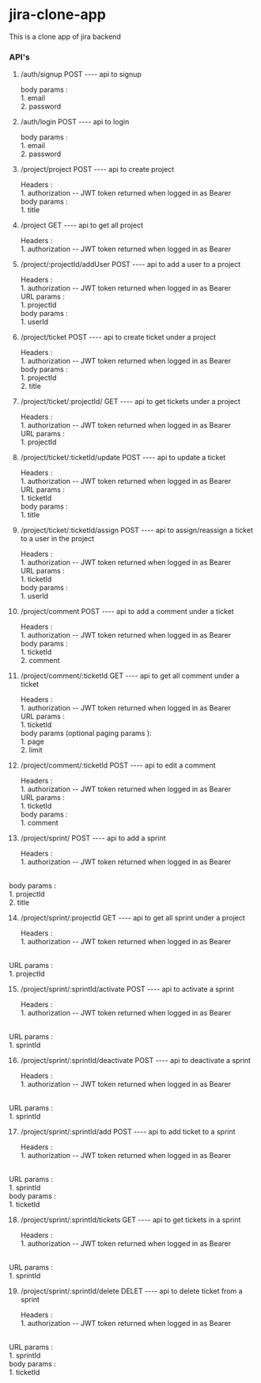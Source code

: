 # jira-clone-app
This is a clone app of jira backend


### API's

1.  /auth/signup POST  ---- api to signup
    
    body params : 
         <br>1. email
         <br>2. password
		 

2.  /auth/login POST  ---- api to login
    
    body params : 
         <br>1. email
         <br>2. password
		 
		 
3.  /project/project  POST ---- api to create project
    
	Headers : 
			<br>1. authorization -- JWT token returned when logged in as Bearer 
   <br> body params : 
         <br>1. title


4.  /project  GET ---- api to get all project
    
	Headers : 
			<br>1. authorization -- JWT token returned when logged in as Bearer 


5.  /project/:projectId/addUser  POST ---- api to add a user to a project 
    
	Headers : 
			<br>1. authorization -- JWT token returned when logged in as Bearer 
	<br> URL params : 
	<br>1. projectId
   <br> body params : 
         <br>1. userId	

		 
6.  /project/ticket  POST ---- api to create ticket under a project
    
	Headers : 
			<br>1. authorization -- JWT token returned when logged in as Bearer 
   <br> body params : 
         <br>1. projectId
		 <br>2. title
		 


7.  /project/ticket/:projectId/  GET ---- api to get tickets under a project
    
	Headers : 
			<br>1. authorization -- JWT token returned when logged in as Bearer 
	<br> URL params : 
	<br>1. projectId
		 
		 
8. /project/ticket/:ticketId/update POST ---- api to update a ticket 

	Headers : 
			<br>1. authorization -- JWT token returned when logged in as Bearer 
	<br> URL params : 
	<br>1. ticketId
   <br> body params : 
         <br>1. title
		 
		 
9. /project/ticket/:ticketId/assign POST ---- api to assign/reassign a ticket to a user in the project

	Headers : 
			<br>1. authorization -- JWT token returned when logged in as Bearer 
	<br> URL params : 
	<br>1. ticketId
   <br> body params : 
         <br>1. userId
		 
		 
10. /project/comment POST ---- api to add a comment under a ticket

	Headers : 
			<br>1. authorization -- JWT token returned when logged in as Bearer 
   <br> body params : 
		 <br>1. ticketId
		 <br>2. comment

11. /project/comment/:ticketId GET ---- api to get all comment under a ticket

	Headers : 
			<br>1. authorization -- JWT token returned when logged in as Bearer 
   <br> URL params : 
	<br>1. ticketId
	<br> body params (optional paging params ): 
		 <br>1. page
		 <br>2. limit

		 
12. /project/comment/:ticketId POST ---- api to edit a comment

	Headers : 
			<br>1. authorization -- JWT token returned when logged in as Bearer 
	<br> URL params : 
	<br>1. ticketId
   <br> body params : 
		 <br>1. comment



13. /project/sprint/ POST ---- api to add  a sprint

	Headers : 
			<br>1. authorization -- JWT token returned when logged in as Bearer 

   <br> body params : 
		 <br>1. projectId
		 <br>2. title


14. /project/sprint/:projectId GET ---- api to get all sprint under a project

	Headers : 
			<br>1. authorization -- JWT token returned when logged in as Bearer 

   <br> URL params : 
	<br>1. projectId
		 

15. /project/sprint/:sprintId/activate POST ---- api to activate  a sprint

	Headers : 
			<br>1. authorization -- JWT token returned when logged in as Bearer 

   <br> URL params : 
	<br>1. sprintId

16. /project/sprint/:sprintId/deactivate POST ---- api to deactivate  a sprint

	Headers : 
			<br>1. authorization -- JWT token returned when logged in as Bearer 

   <br> URL params : 
	<br>1. sprintId


17. /project/sprint/:sprintId/add POST ---- api to add ticket to  a sprint

	Headers : 
			<br>1. authorization -- JWT token returned when logged in as Bearer 

   <br> URL params : 
	<br>1. sprintId
	<br> body params : 
		 <br>1. ticketId

18. /project/sprint/:sprintId/tickets GET ---- api to get tickets in  a sprint

	Headers : 
			<br>1. authorization -- JWT token returned when logged in as Bearer 

   <br> URL params : 
	<br>1. sprintId


19. /project/sprint/:sprintId/delete DELET ---- api to delete ticket from a sprint

	Headers : 
			<br>1. authorization -- JWT token returned when logged in as Bearer 

   <br> URL params : 
	<br>1. sprintId
	<br> body params : 
		 <br>1. ticketId
		 
		 
		 
		 
		 
		 
		 
		 

